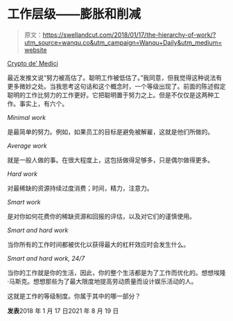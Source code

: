 # 工作层级——膨胀和削减

> 原文：<https://swellandcut.com/2018/01/17/the-hierarchy-of-work/?utm_source=wanqu.co&utm_campaign=Wanqu+Daily&utm_medium=website>

[Crypto de’ Medici](https://twitter.com/cryptodemedici)

最近发推文说“努力被高估了。聪明工作被低估了。”我同意，但我觉得这种说法有更多微妙之处。当我思考这句话和这个概念时，一个等级出现了。前面的陈述假定聪明的工作比努力的工作更好。它把聪明置于努力之上。但是不仅仅是这两种工作。事实上，有六个。

*Minimal work*

是最简单的努力。例如，如果员工的目标是避免被解雇，这就是他们所做的。

*Average work*

就是一般人做的事。在很大程度上，这包括做得足够多，只是偶尔做得更多。

*Hard work*

对最稀缺的资源持续过度消费；时间，精力，注意力。

*Smart work*

是对你如何花费你的稀缺资源和回报的评估，以及对它们的谨慎使用。

*Smart and hard work*

当你所有的工作时间都被优化以获得最大的杠杆效应时会发生什么。

*Smart and hard work, 24/7*

当你的工作就是你的生活，因此，你的整个生活都是为了工作而优化的。想想埃隆·马斯克。想想那些为了最大限度地提高劳动质量而设计娱乐活动的人。

这就是工作的等级制度。你属于其中的哪一部分？

**发表**<time class="entry-date published" datetime="2018-01-17T00:00:00+00:00">2018 年 1 月 17 日</time><time class="updated" datetime="2021-08-19T16:58:07+01:00">2021 年 8 月 19 日</time>


